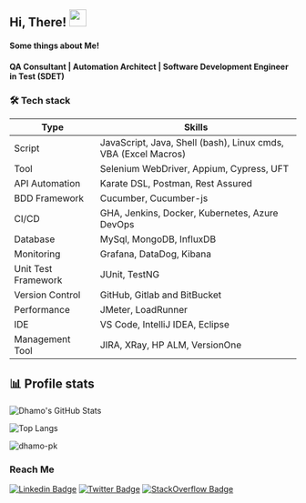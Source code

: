 ## Hi, There! <img src="https://raw.githubusercontent.com/MartinHeinz/MartinHeinz/master/wave.gif" width="30px">


#### Some things about Me!

####   QA Consultant | Automation Architect | Software Development Engineer in Test (SDET)

### 🛠️ Tech stack

| Type         | Skills            |
| -------------- | ---------          |
| Script    | JavaScript, Java, Shell (bash), Linux cmds, VBA (Excel Macros) |
| Tool    | Selenium WebDriver, Appium, Cypress, UFT |
| API Automation    | Karate DSL, Postman, Rest Assured |
| BDD Framework    | Cucumber, Cucumber-js |
| CI/CD    | GHA, Jenkins, Docker, Kubernetes, Azure DevOps |
| Database    | MySql, MongoDB, InfluxDB |
| Monitoring    | Grafana, DataDog, Kibana |
| Unit Test Framework    | JUnit, TestNG |
| Version Control    | GitHub, Gitlab and BitBucket |
| Performance    | JMeter, LoadRunner |
| IDE    | VS Code, IntelliJ IDEA, Eclipse |
| Management Tool    | JIRA, XRay, HP ALM, VersionOne |

 <h2>📊 Profile stats</h2>

![Dhamo's GitHub Stats](https://github-readme-stats.vercel.app/api?username=dhamo-pk&show_icons=true&theme=radical)
  
![Top Langs](https://github-readme-stats.vercel.app/api/top-langs/?username=dhamo-pk&hide=scss,css,html&theme=dark&layout=compact)

<p><img align="center" src="https://github-readme-streak-stats.herokuapp.com/?user=dhamo-pk&" alt="dhamo-pk" /></p>


### Reach Me
[![Linkedin Badge](https://img.shields.io/badge/-dhamo-blue?style=flat-square&logo=Linkedin&logoColor=white&link=https://www.linkedin.com/in/dhamotharan-pk/)](https://www.linkedin.com/in/dhamotharan-pk/) 
[![Twitter Badge](https://img.shields.io/badge/-dhamo-1ca0f1?style=flat-square&logo=twitter&logoColor=white&link=https://twitter.com/thedhamo)](https://twitter.com/thedhamo) 
[![StackOverflow Badge](https://img.shields.io/badge/-dhamo-2d2d2d?style=flat-square&logo=StackOverflow&logoColor=orange&link=https://stackoverflow.com/users/4128576/dhamo)](https://stackoverflow.com/users/4128576/dhamo) 
